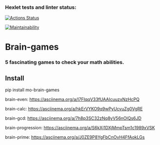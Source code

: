 ### Hexlet tests and linter status:
[![Actions Status](https://github.com/MaxOdinokiy/python-project-lvl1/workflows/hexlet-check/badge.svg)](https://github.com/MaxOdinokiy/python-project-lvl1/actions)

[![Maintainability](https://api.codeclimate.com/v1/badges/1be109d1b68643de41c6/maintainability)](https://codeclimate.com/github/MaxOdinokiy/python-project-lvl1/maintainability)

# Brain-games

### 5 fascinating games to check your math abilities. 

## Install

pip install mo-brain-games


brain-even: https://asciinema.org/a/I7FIqqV33fUAAIcuuzxNzHcPQ

brain-calc: https://asciinema.org/a/hkErVYKO9q9wPyUcvuZg0VgRE

brain-gcd: https://asciinema.org/a/7h8p3SC32zNq8yV56nOlQs6JD

brain-progression: https://asciinema.org/a/S6kXj1DXjMmpTsm1c1989xVSK

brain-prime: https://asciinema.org/a/J0ZE9P8YgFbCnOvH4FfAokLGs
